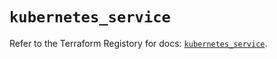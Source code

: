 # `kubernetes_service`

Refer to the Terraform Registory for docs: [`kubernetes_service`](https://registry.terraform.io/providers/hashicorp/kubernetes/2.22.0/docs/resources/service).
